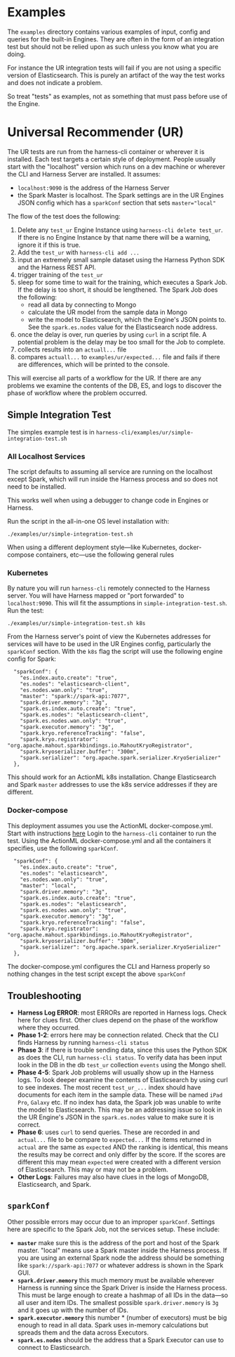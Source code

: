 # Examples

The `examples` directory contains various examples of input, config and queries for the built-in Engines. They are often in the form of an integration test but should not be relied upon as such unless you know what you are doing.

For instance the UR integration tests will fail if you are not using a specific version of Elasticsearch. This is purely an artifact of the way the test works and does not indicate a problem. 

So treat "tests" as examples, not as something that must pass before use of the Engine.

# Universal Recommender (UR)

The UR tests are run from the harness-cli container or wherever it is installed. Each test targets a certain style of deployment. People usually start with the "localhost" version which runs on a dev machine or wherever the CLI and Harness Server are installed. It assumes:

 - `localhost:9090` is the address of the Harness Server
 - the Spark Master is localhost. The Spark settings are in the UR Engines JSON config which has a `sparkConf` section that sets `master="local"`

The flow of the test does the following:

 1. Delete any `test_ur` Engine Instance using `harness-cli delete test_ur`. If there is no Engine Instance by that name there will be a warning, ignore it if this is true.
 2. Add the `test_ur` with `harness-cli add ...`
 3. input an extremely small sample dataset using the Harness Python SDK and the Harness REST API. 
 4. trigger training of the `test_ur`
 5. sleep for some time to wait for the training, which executes a Spark Job. If the delay is too short, it should be lengthened. The Spark Job does the following:
    - read all data by connecting to Mongo
    - calculate the UR model from the sample data in Mongo
    - write the model to Elasticsearch, which the Engine's JSON points to. See the `spark.es.nodes` value for the Elasticsearch node address.
 6. once the delay is over, run queries by using `curl` in a script file. A potential problem is the delay may be too small for the Job to complete.
 7. collects results into an `actuall...` file
 8. compares `actuall...` to `examples/ur/expected...` file and fails if there are differences, which will be printed to the console.

This will exercise all parts of a workflow for the UR. If there are any problems we examine the contents of the DB, ES, and logs to discover the phase of workflow where the problem occurred. 

## Simple Integration Test

The simples example test is in `harness-cli/examples/ur/simple-integration-test.sh`

### All Localhost Services

The script defaults to assuming all service are running on the localhost except Spark, which will run inside the Harness process and so does not need to be installed.

This works well when using a debugger to change code in Engines or Harness. 

Run the script in the all-in-one OS level installation with:

```
./examples/ur/simple-integration-test.sh
```

When using a different deployment style&mdash;like Kubernetes, docker-compose containers, etc&mdash;use the following general rules

### Kubernetes

By nature you will run `harness-cli` remotely connected to the Harness server. You will have Harness mapped or "port forwarded" to `localhost:9090`. This will fit the assumptions in `simple-integration-test.sh`. Run the test: 

```
./examples/ur/simple-integration-test.sh k8s
```

From the Harness server's point of view the Kubernetes addresses for services will have to be used in the UR Engines config, particularly the `sparkConf` section. With the `k8s` flag the script will use the following engine config for Spark:

```
  "sparkConf": {
    "es.index.auto.create": "true",
    "es.nodes": "elasticsearch-client",
    "es.nodes.wan.only": "true",
    "master": "spark://spark-api:7077",
    "spark.driver.memory": "3g",
    "spark.es.index.auto.create": "true",
    "spark.es.nodes": "elasticsearch-client",
    "spark.es.nodes.wan.only": "true",
    "spark.executor.memory": "3g",
    "spark.kryo.referenceTracking": "false",
    "spark.kryo.registrator": "org.apache.mahout.sparkbindings.io.MahoutKryoRegistrator",
    "spark.kryoserializer.buffer": "300m",
    "spark.serializer": "org.apache.spark.serializer.KryoSerializer"
  },
```

This should work for an ActionML k8s installation. Change Elasticsearch and Spark `master` addresses to use the k8s service addresses if they are different.

### Docker-compose

This deployment assumes you use the ActionML docker-compose.yml. Start with instructions [here](README.md) Login to the `harness-cli` container to run the test. Using the ActionML docker-compose.yml and all the containers it specifies, use the following `sparkConf`.

```
  "sparkConf": {
    "es.index.auto.create": "true",
    "es.nodes": "elasticsearch",
    "es.nodes.wan.only": "true",
    "master": "local",
    "spark.driver.memory": "3g",
    "spark.es.index.auto.create": "true",
    "spark.es.nodes": "elasticsearch",
    "spark.es.nodes.wan.only": "true",
    "spark.executor.memory": "3g",
    "spark.kryo.referenceTracking": "false",
    "spark.kryo.registrator": "org.apache.mahout.sparkbindings.io.MahoutKryoRegistrator",
    "spark.kryoserializer.buffer": "300m",
    "spark.serializer": "org.apache.spark.serializer.KryoSerializer"
  },
```

The docker-compose.yml configures the CLI and Harness properly so nothing changes in the test script except the above `sparkConf`

## Troubleshooting

 - **Harness Log ERROR**: most ERRORs are reported in Harness logs. Check here for clues first. Other clues depend on the phase of the workflow where they occurred.
 - **Phase 1-2**: errors here may be connection related. Check that the CLI finds Harness by running `harness-cli status`
 - **Phase 3**: if there is trouble sending data, since this uses the Python SDK as does the CLI, run `harness-cli status`. To verify data has been input look in the DB in the db `test_ur` collection `events` using the Mongo shell.
 - **Phase 4-5**: Spark Job problems will usually show up in the Harness logs. To look deeper examine the contents of Elasticsearch by using curl to see indexes. The most recent `test_ur_...` index should have documents for each item in the sample data. These will be named `iPad Pro`, `Galaxy` etc. If no index has data, the Spark job was unable to write the model to Elasticsearch. This may be an addressing issue so look in the UR Engine's JSON in the `spark.es.nodes` value to make sure it is correct.
 - **Phase 6**: uses `curl` to send queries. These are recorded in and `actual...` file to be compare to `expected...` If the items returned in `actual` are the same as `expected` AND the ranking is identical, this means the results may be correct and only differ by the score. If the scores are different this may mean `expected` were created with a different version of Elasticsearch. This may or may not be a problem.
 - **Other Logs**: Failures may also have clues in the logs of MongoDB, Elasticsearch, and Spark.

## `sparkConf`

Other possible errors may occur due to an improper `sparkConf`. Settings here are specific to the Spark Job, not the services setup. These include:

 - **`master`** make sure this is the address of the port and host of the Spark master. "local" means use a Spark master inside the Harness process. If you are using an external Spark node the address should be something like `spark://spark-api:7077` or whatever address is shown in the Spark GUI.
 - **`spark.driver.memory`** this much memory must be available wherever Harness is running since the Spark Driver is inside the Harness process. This must be large enough to create a hashmap of all IDs in the data&mdash;so all user and item IDs. The smallest possible `spark.driver.memory` is `3g` and it goes up with the number of IDs.
 - **`spark.executor.memory`** this number * (number of executors) must be big enough to read in all data. Spark uses in-memory calculations but spreads them and the data across Executors.
 - **`spark.es.nodes`** should be the address that a Spark Executor can use to connect to Elasticsearch.
